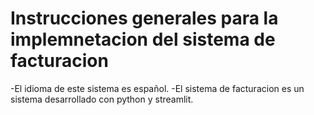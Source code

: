 # Instrucciones generales para la implemnetacion del sistema de facturacion
-El idioma de este sistema es español.
-El sistema de facturacion es un sistema desarrollado con python y streamlit.
